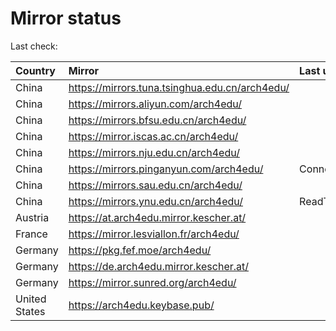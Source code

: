 <script src="./time.js"></script>
# Mirror status
Last check: <script type="text/javascript">localize(1673903812.3351874);</script>

|Country|Mirror|Last update|
|:------|:-----|:----------|
|China|https://mirrors.tuna.tsinghua.edu.cn/arch4edu/|<script type="text/javascript">localize(1673850842);</script>|
|China|https://mirrors.aliyun.com/arch4edu/|<script type="text/javascript">localize(1673850842);</script>|
|China|https://mirrors.bfsu.edu.cn/arch4edu/|<script type="text/javascript">localize(1673850842);</script>|
|China|https://mirror.iscas.ac.cn/arch4edu/|<script type="text/javascript">localize(1673894040);</script>|
|China|https://mirrors.nju.edu.cn/arch4edu/|<script type="text/javascript">localize(1673850842);</script>|
|China|https://mirrors.pinganyun.com/arch4edu/|ConnectionError|
|China|https://mirrors.sau.edu.cn/arch4edu/|<script type="text/javascript">localize(1673850842);</script>|
|China|https://mirrors.ynu.edu.cn/arch4edu/|ReadTimeout|
|Austria|https://at.arch4edu.mirror.kescher.at/|<script type="text/javascript">localize(1673850842);</script>|
|France|https://mirror.lesviallon.fr/arch4edu/|<script type="text/javascript">localize(1673850842);</script>|
|Germany|https://pkg.fef.moe/arch4edu/|<script type="text/javascript">localize(1673850842);</script>|
|Germany|https://de.arch4edu.mirror.kescher.at/|<script type="text/javascript">localize(1673850842);</script>|
|Germany|https://mirror.sunred.org/arch4edu/|<script type="text/javascript">localize(1673850842);</script>|
|United States|https://arch4edu.keybase.pub/|<script type="text/javascript">localize(1673850842);</script>|

<script src="./tablefilter/tablefilter.js"></script>
<script src="./table.js"></script>
